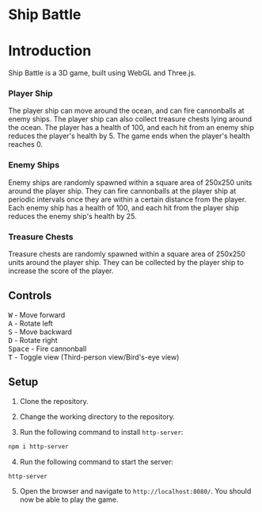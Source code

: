 # Ship Battle
# Introduction

Ship Battle is a 3D game, built using WebGL and Three.js.

### Player Ship

The player ship can move around the ocean, and can fire cannonballs at enemy ships. The player ship can also collect treasure chests lying around the ocean. The player has a health of 100, and each hit from an enemy ship reduces the player's health by 5. The game ends when the player's health reaches 0.

### Enemy Ships

Enemy ships are randomly spawned within a square area of 250x250 units around the player ship. They can fire cannonballs at the player ship at periodic intervals once they are within a certain distance from the player. Each enemy ship has a health of 100, and each hit from the player ship reduces the enemy ship's health by 25.

### Treasure Chests

Treasure chests are randomly spawned within a square area of 250x250 units around the player ship. They can be collected by the player ship to increase the score of the player.

## Controls

<kbd>W</kbd> - Move forward<br>
<kbd>A</kbd> - Rotate left<br>
<kbd>S</kbd> - Move backward<br>
<kbd>D</kbd> - Rotate right<br>
<kbd>Space</kbd> - Fire cannonball<br>
<kbd>T</kbd> - Toggle view (Third-person view/Bird's-eye view)<br>

## Setup

1. Clone the repository.

2. Change the working directory to the repository.

3. Run the following command to install `http-server`:
```bash
npm i http-server
```

4. Run the following command to start the server:
```bash
http-server
```

5. Open the browser and navigate to `http://localhost:8080/`. You should now be able to play the game.